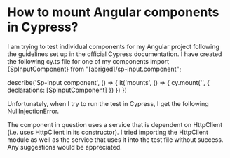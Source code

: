 
# How to mount Angular components in Cypress?

I am trying to test individual components for my Angular project following the guidelines set up in the official Cypress documentation.
I have created the following cy.ts file for one of my components
import {SpInputComponent} from "[abriged]/sp-input.component";

describe('Sp-Input component', () => {
  it('mounts', () => {
    cy.mount('<app-sp-input></app-sp-input>', {
      declarations: [SpInputComponent]
    })
  })
})

Unfortunately, when I try to run the test in Cypress, I get the following NullInjectionError.

The component in question uses a service that is dependent on HttpClient (i.e. uses HttpClient in its constructor). I tried importing the HttpClient module as well as the service that uses it into the test file without success.
Any suggestions would be appreciated.

        